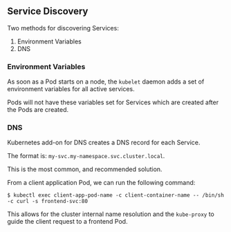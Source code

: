 ## Service Discovery

Two methods for discovering Services:

1. Environment Variables
2. DNS

### Environment Variables

As soon as a Pod starts on a node, the `kubelet` daemon adds a set of environment variables for all active services.

Pods will not have these variables set for Services which are created after the Pods are created.

### DNS

Kubernetes add-on for DNS creates a DNS record for each Service.

The format is: `my-svc.my-namespace.svc.cluster.local`.

This is the most common, and recommended solution.

From a client application Pod, we can run the following command:

```
$ kubectl exec client-app-pod-name -c client-container-name -- /bin/sh -c curl -s frontend-svc:80
```

This allows for the cluster internal name resolution and the `kube-proxy` to guide the client request to a frontend Pod.